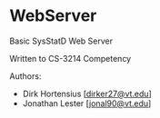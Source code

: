 # WebServer
Basic SysStatD Web Server

Written to CS-3214 Competency

Authors:
 - Dirk Hortensius [dirker27@vt.edu]
 - Jonathan Lester [jonal90@vt.edu]
